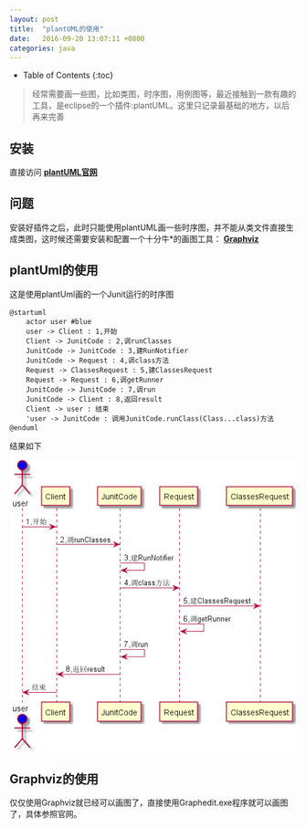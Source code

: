 ```yaml
---
layout: post
title:	"plantUML的使用"
date:	2016-09-20 13:07:11 +0800
categories:	java
---
```


* Table of Contents
{:toc}

> 经常需要画一些图，比如类图，时序图，用例图等，最近接触到一款有趣的工具，是eclipse的一个插件:plantUML。这里只记录最基础的地方，以后再来完善

## 安装
 直接访问 **[plantUML官网](http://plantuml.com/)**

## 问题
 安装好插件之后，此时只能使用plantUML画一些时序图，并不能从类文件直接生成类图，这时候还需要安装和配置一个十分牛*的画图工具： **[Graphviz](http://www.graphviz.org/)**

## plantUml的使用

  这是使用plantUml画的一个Junit运行的时序图

	@startuml
		actor user #blue 
		user -> Client : 1,开始
		Client -> JunitCode : 2,调runClasses
		JunitCode -> JunitCode : 3,建RunNotifier
		JunitCode -> Request : 4,调class方法
		Request -> ClassesRequest : 5,建ClassesRequest
		Request -> Request : 6,调getRunner
		JunitCode -> JunitCode : 7,调run
		JunitCode -> Client : 8,返回result
		Client -> user : 结束
		'user -> JunitCode : 调用JunitCode.runClass(Class...class)方法
	@enduml

 结果如下

 ![](/image/Junit-time.png)

## Graphviz的使用
 仅仅使用Graphviz就已经可以画图了，直接使用Graphedit.exe程序就可以画图了，具体参照官网。